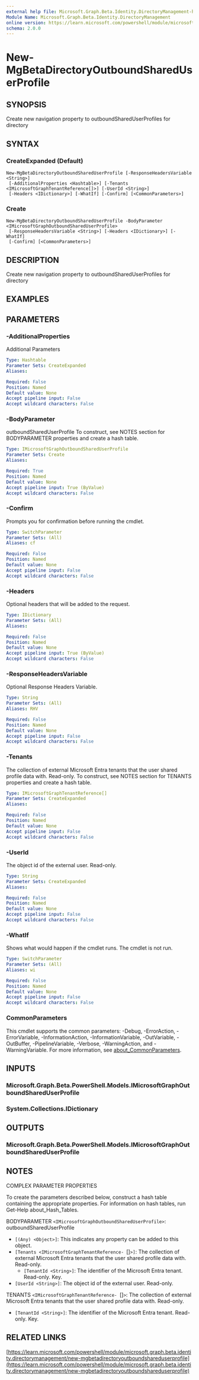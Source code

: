```yaml
---
external help file: Microsoft.Graph.Beta.Identity.DirectoryManagement-help.xml
Module Name: Microsoft.Graph.Beta.Identity.DirectoryManagement
online version: https://learn.microsoft.com/powershell/module/microsoft.graph.beta.identity.directorymanagement/new-mgbetadirectoryoutboundshareduserprofile
schema: 2.0.0
---
```


# New-MgBetaDirectoryOutboundSharedUserProfile

## SYNOPSIS
Create new navigation property to outboundSharedUserProfiles for directory

## SYNTAX

### CreateExpanded (Default)
```
New-MgBetaDirectoryOutboundSharedUserProfile [-ResponseHeadersVariable <String>]
 [-AdditionalProperties <Hashtable>] [-Tenants <IMicrosoftGraphTenantReference[]>] [-UserId <String>]
 [-Headers <IDictionary>] [-WhatIf] [-Confirm] [<CommonParameters>]
```

### Create
```
New-MgBetaDirectoryOutboundSharedUserProfile -BodyParameter <IMicrosoftGraphOutboundSharedUserProfile>
 [-ResponseHeadersVariable <String>] [-Headers <IDictionary>] [-WhatIf]
 [-Confirm] [<CommonParameters>]
```

## DESCRIPTION
Create new navigation property to outboundSharedUserProfiles for directory

## EXAMPLES

## PARAMETERS

### -AdditionalProperties
Additional Parameters

```yaml
Type: Hashtable
Parameter Sets: CreateExpanded
Aliases:

Required: False
Position: Named
Default value: None
Accept pipeline input: False
Accept wildcard characters: False
```

### -BodyParameter
outboundSharedUserProfile
To construct, see NOTES section for BODYPARAMETER properties and create a hash table.

```yaml
Type: IMicrosoftGraphOutboundSharedUserProfile
Parameter Sets: Create
Aliases:

Required: True
Position: Named
Default value: None
Accept pipeline input: True (ByValue)
Accept wildcard characters: False
```

### -Confirm
Prompts you for confirmation before running the cmdlet.

```yaml
Type: SwitchParameter
Parameter Sets: (All)
Aliases: cf

Required: False
Position: Named
Default value: None
Accept pipeline input: False
Accept wildcard characters: False
```

### -Headers
Optional headers that will be added to the request.

```yaml
Type: IDictionary
Parameter Sets: (All)
Aliases:

Required: False
Position: Named
Default value: None
Accept pipeline input: True (ByValue)
Accept wildcard characters: False
```

### -ResponseHeadersVariable
Optional Response Headers Variable.

```yaml
Type: String
Parameter Sets: (All)
Aliases: RHV

Required: False
Position: Named
Default value: None
Accept pipeline input: False
Accept wildcard characters: False
```

### -Tenants
The collection of external Microsoft Entra tenants that the user shared profile data with.
Read-only.
To construct, see NOTES section for TENANTS properties and create a hash table.

```yaml
Type: IMicrosoftGraphTenantReference[]
Parameter Sets: CreateExpanded
Aliases:

Required: False
Position: Named
Default value: None
Accept pipeline input: False
Accept wildcard characters: False
```

### -UserId
The object id of the external user.
Read-only.

```yaml
Type: String
Parameter Sets: CreateExpanded
Aliases:

Required: False
Position: Named
Default value: None
Accept pipeline input: False
Accept wildcard characters: False
```

### -WhatIf
Shows what would happen if the cmdlet runs.
The cmdlet is not run.

```yaml
Type: SwitchParameter
Parameter Sets: (All)
Aliases: wi

Required: False
Position: Named
Default value: None
Accept pipeline input: False
Accept wildcard characters: False
```

### CommonParameters
This cmdlet supports the common parameters: -Debug, -ErrorAction, -ErrorVariable, -InformationAction, -InformationVariable, -OutVariable, -OutBuffer, -PipelineVariable, -Verbose, -WarningAction, and -WarningVariable. For more information, see [about_CommonParameters](http://go.microsoft.com/fwlink/?LinkID=113216).

## INPUTS

### Microsoft.Graph.Beta.PowerShell.Models.IMicrosoftGraphOutboundSharedUserProfile
### System.Collections.IDictionary
## OUTPUTS

### Microsoft.Graph.Beta.PowerShell.Models.IMicrosoftGraphOutboundSharedUserProfile
## NOTES
COMPLEX PARAMETER PROPERTIES

To create the parameters described below, construct a hash table containing the appropriate properties.
For information on hash tables, run Get-Help about_Hash_Tables.

BODYPARAMETER `<IMicrosoftGraphOutboundSharedUserProfile>`: outboundSharedUserProfile
  - `[(Any) <Object>]`: This indicates any property can be added to this object.
  - `[Tenants <IMicrosoftGraphTenantReference- `[]`>]`: The collection of external Microsoft Entra tenants that the user shared profile data with.
Read-only.
    - `[TenantId <String>]`: The identifier of the Microsoft Entra tenant.
Read-only.
Key.
  - `[UserId <String>]`: The object id of the external user.
Read-only.

TENANTS `<IMicrosoftGraphTenantReference- `[]`>`: The collection of external Microsoft Entra tenants that the user shared profile data with.
Read-only.
  - `[TenantId <String>]`: The identifier of the Microsoft Entra tenant.
Read-only.
Key.

## RELATED LINKS

[https://learn.microsoft.com/powershell/module/microsoft.graph.beta.identity.directorymanagement/new-mgbetadirectoryoutboundshareduserprofile](https://learn.microsoft.com/powershell/module/microsoft.graph.beta.identity.directorymanagement/new-mgbetadirectoryoutboundshareduserprofile)
























